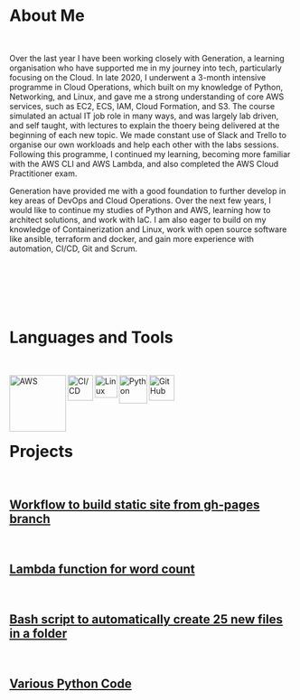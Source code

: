 # About Me
&nbsp;

Over the last year I have been working closely with Generation, a learning organisation who have supported me in my journey into tech, particularly focusing on the Cloud. In late 2020, I underwent a 3-month intensive programme in Cloud Operations, which built on my knowledge of Python, Networking, and Linux, and gave me a strong understanding of core AWS services, such as EC2, ECS, IAM, Cloud Formation, and S3. The course simulated an actual IT job role in many ways, and was largely lab driven, and self taught, with lectures to explain the thoery being delivered at the beginning of each new topic. We made constant use of Slack and Trello to organise our own workloads and help each other with the labs sessions. Following this programme, I continued my learning, becoming more familiar with the AWS CLI and AWS Lambda, and also completed the AWS Cloud Practitioner exam. 

Generation have provided me with a good foundation to further develop in key areas of DevOps and Cloud Operations. Over the next few years, I would like to continue my studies of Python and AWS, learning how to architect solutions, and work with IaC. I am also eager to build on my knowledge of Containerization and Linux, work with open source software like ansible, terraform and docker, and gain more experience with automation, CI/CD, Git and Scrum.
 
&nbsp;

&nbsp;

&nbsp;

# Languages and Tools
&nbsp;

[<img align="left" alt="AWS" width="100px" src="https://attckcom-production.s3.amazonaws.com/uploads/2017/03/aws-white.png" />](https://kasimakhtar.github.io/kasimakhtar/lambda-function.html)

[<img align="left" alt="CI/CD" width="45px" src="https://tech.jumia.com/img/posts/diagram-01.png" />](https://kasimakhtar.github.io/kasimakhtar/CI-CD-workflow.html)

[<img align="left" alt="Linux" width="40px" src="https://daveden.files.wordpress.com/2013/02/tux_inverted.jpg" />](https://kasimakhtar.github.io/kasimakhtar/file_creator.html)

[<img align="left" alt="Python" width="50px" src="https://www.rogerperkin.co.uk/wp-content/uploads/2016/12/python-transparent-logo.png" />](https://kasimakhtar.github.io/kasimakhtar/python-series.html)

[<img align="left" alt="GitHub" width="45px" src="https://www.shareicon.net/data/2015/09/15/101512_logo_512x512.png" />](https://github.com/kasimakhtar/KasimAkhtar)
&nbsp;

&nbsp;

&nbsp;

# Projects

&nbsp;

## [Workflow to build static site from gh-pages branch](https://kasimakhtar.github.io/kasimakhtar/CI-CD-workflow.html)
&nbsp;

## [Lambda function for word count](https://kasimakhtar.github.io/kasimakhtar/lambda-function.html)
&nbsp;

## [Bash script to automatically create 25 new files in a folder](https://kasimakhtar.github.io/kasimakhtar/file_creator.html)
&nbsp;

## [Various Python Code](https://kasimakhtar.github.io/kasimakhtar/python-series.html)
&nbsp;



